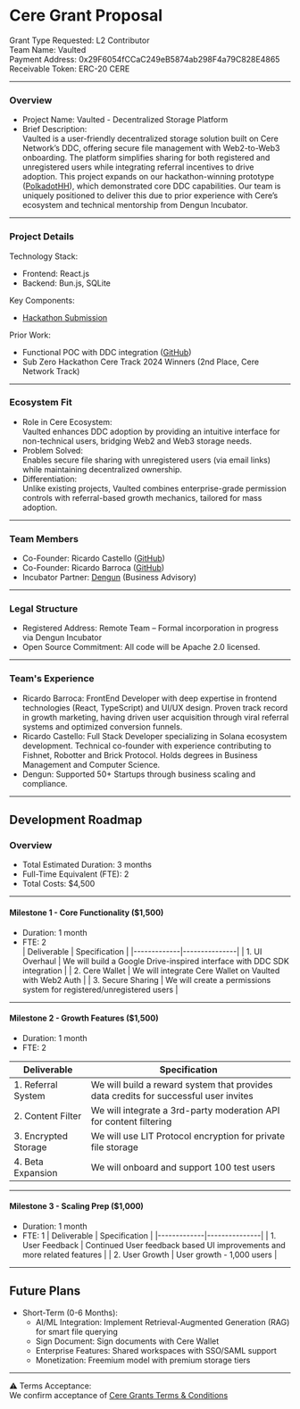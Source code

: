 # Cere Grant Proposal

Grant Type Requested: L2 Contributor  
Team Name: Vaulted   
Payment Address: 0x29F6054fCCaC249eB5874ab298F4a79C828E4865  
Receivable Token: ERC-20 CERE  

---

### Overview  
- Project Name: Vaulted - Decentralized Storage Platform  
- Brief Description:  
  Vaulted is a user-friendly decentralized storage solution built on Cere Network’s DDC, offering secure file management with Web2-to-Web3 onboarding. The platform simplifies sharing for both registered and unregistered users while integrating referral incentives to drive adoption. This project expands on our hackathon-winning prototype ([PolkadotHH](https://github.com/elbarroca/PolkadotHH)), which demonstrated core DDC capabilities. Our team is uniquely positioned to deliver this due to prior experience with Cere’s ecosystem and technical mentorship from Dengun Incubator.

---

### Project Details  
Technology Stack:  
- Frontend: React.js 
- Backend: Bun.js, SQLite  

Key Components:  
- [Hackathon Submission](https://github.com/elbarroca/PolkadotHH)  

Prior Work:  
- Functional POC with DDC integration ([GitHub](https://github.com/elbarroca/PolkadotHH))  
- Sub Zero Hackathon Cere Track 2024 Winners (2nd Place, Cere Network Track)  

---

### Ecosystem Fit  
- Role in Cere Ecosystem:  
  Vaulted enhances DDC adoption by providing an intuitive interface for non-technical users, bridging Web2 and Web3 storage needs.  
- Problem Solved:  
  Enables secure file sharing with unregistered users (via email links) while maintaining decentralized ownership.  
- Differentiation:  
  Unlike existing projects, Vaulted combines enterprise-grade permission controls with referral-based growth mechanics, tailored for mass adoption.  

---

### Team Members  
- Co-Founder: Ricardo Castello ([GitHub](https://github.com/ricardocr987))  
- Co-Founder: Ricardo Barroca ([GitHub](https://github.com/elbarroca))  
- Incubator Partner: [Dengun](https://www.dengun.com/) (Business Advisory)  

---

### Legal Structure  
- Registered Address: Remote Team – Formal incorporation in progress via Dengun Incubator  
- Open Source Commitment: All code will be Apache 2.0 licensed.  

---

### Team's Experience  
- Ricardo Barroca: FrontEnd Developer with deep expertise in frontend technologies (React, TypeScript) and UI/UX design. Proven track record in growth marketing, having driven user acquisition through viral referral systems and optimized conversion funnels. 
- Ricardo Castello: Full Stack Developer specializing in Solana ecosystem development. Technical co-founder with experience contributing to Fishnet, Robotter and Brick Protocol. Holds degrees in Business Management and Computer Science.
- Dengun: Supported 50+ Startups through business scaling and compliance.  

---

## Development Roadmap  

### Overview  
- Total Estimated Duration: 3 months  
- Full-Time Equivalent (FTE): 2  
- Total Costs: $4,500  

---

#### Milestone 1 - Core Functionality ($1,500)  
- Duration: 1 month  
- FTE: 2  
| Deliverable | Specification | 
|-------------|---------------|
| 1. UI Overhaul | We will build a Google Drive-inspired interface with DDC SDK integration | 
| 2. Cere Wallet | We will integrate Cere Wallet on Vaulted with Web2 Auth | 
| 3. Secure Sharing | We will create a permissions system for registered/unregistered users | 

---
#### Milestone 2 - Growth Features ($1,500)  
- Duration: 1 month  
- FTE: 2

| Deliverable | Specification |
|-------------|---------------|
| 1. Referral System | We will build a reward system that provides data credits for successful user invites |
| 2. Content Filter | We will integrate a 3rd-party moderation API for content filtering |
| 3. Encrypted Storage | We will use LIT Protocol encryption for private file storage |
| 4. Beta Expansion | We will onboard and support 100 test users |

---

#### Milestone 3 - Scaling Prep ($1,000)  
- Duration: 1 month  
- FTE: 1
| Deliverable | Specification |
|-------------|---------------|
| 1. User Feedback | Continued User feedback based UI improvements and more related features |
| 2. User Growth | User growth - 1,000 users |

---

## Future Plans  
- Short-Term (0-6 Months):   
  - AI/ML Integration: Implement Retrieval-Augmented Generation (RAG) for smart file querying  
  - Sign Document: Sign documents with Cere Wallet
  - Enterprise Features: Shared workspaces with SSO/SAML support  
  - Monetization: Freemium model with premium storage tiers  

---

⚠️ Terms Acceptance:  
We confirm acceptance of [Cere Grants Terms & Conditions](https://github.com/Cerebellum-Network/Cere-Grants-Program/blob/dev/terms-and-conditions.md)